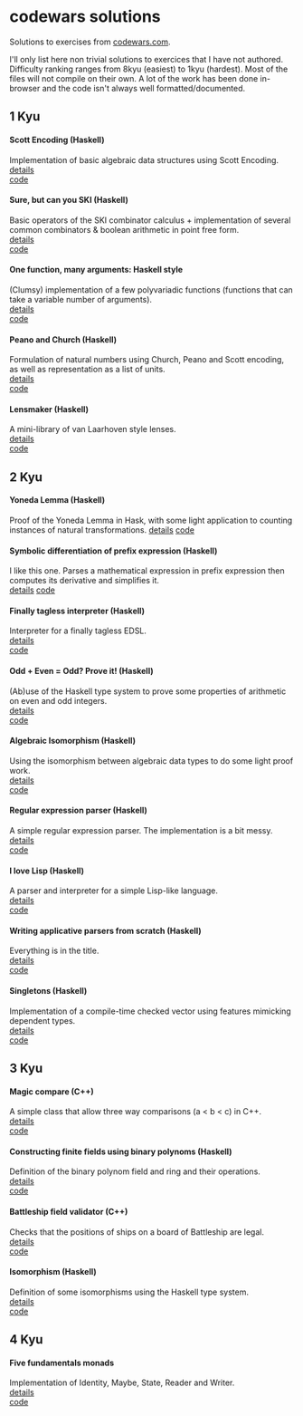 # codewars solutions

Solutions to exercises from [codewars.com](https://www.codewars.com/). 

I'll only list here non trivial solutions to exercices that I have not authored. Difficulty ranking ranges from 8kyu (easiest) to 1kyu (hardest). Most of the files will not compile on their own. A lot of the work has been done in-browser and the code isn't always well formatted/documented.

## 1 Kyu

#### Scott Encoding (Haskell)
Implementation of basic algebraic data structures using Scott Encoding.  
[details](https://www.codewars.com/kata/59c132fb70a3b7efd3000024)  
[code](https://github.com/de-passage/codewars-solutions/blob/master/haskell/scott-encoding.hs) 

#### Sure, but can you SKI (Haskell)
Basic operators of the SKI combinator calculus + implementation of several common combinators & boolean arithmetic in point free form.  
[details](https://www.codewars.com/kata/5a02dccf32b8b988120000da)  
[code](https://github.com/de-passage/codewars-solutions/blob/master/haskell/ski.hs)

#### One function, many arguments: Haskell style
(Clumsy) implementation of a few polyvariadic functions (functions that can take a variable number of arguments).  
[details](https://www.codewars.com/kata/599aed42b9712e1afe000014)  
[code](https://github.com/de-passage/codewars-solutions/blob/master/haskell/polyvariadic-functions.hs)

#### Peano and Church (Haskell)
Formulation of natural numbers using Church, Peano and Scott encoding, as well as representation as a list of units.  
[details](https://www.codewars.com/kata/5922530af9c157651d0000aa)  
[code](https://github.com/de-passage/codewars-solutions/blob/master/haskell/church-and-peano.hs)

#### Lensmaker (Haskell)
A mini-library of van Laarhoven style lenses.  
[details](https://www.codewars.com/kata/54258ffb430ca2e4b5000239)  
[code](https://github.com/de-passage/codewars-solutions/blob/master/haskell/lensmaker.hs)

## 2 Kyu

#### Yoneda Lemma (Haskell)
Proof of the Yoneda Lemma in Hask, with some light application to counting instances of natural transformations.
[details](https://www.codewars.com/kata/5af33bcdde4c7f94a90000b3)
[code](https://github.com/de-passage/codewars-solutions/blob/master/haskell/yoneda.hs)

#### Symbolic differentiation of prefix expression (Haskell)
I like this one. Parses a mathematical expression in prefix expression then computes its derivative and simplifies it.  
[details](https://www.codewars.com/kata/584daf7215ac503d5a0001ae)
[code](https://github.com/de-passage/codewars-solutions/blob/master/haskell/symbolic-differentiation.hs)

#### Finally tagless interpreter (Haskell)
Interpreter for a finally tagless EDSL.  
[details](https://www.codewars.com/kata/5424e3bc430ca2e577000048)  
[code](https://github.com/de-passage/codewars-solutions/blob/master/haskell/finally-tagless.hs)

#### Odd + Even = Odd? Prove it! (Haskell)
(Ab)use of the Haskell type system to prove some properties of arithmetic on even and odd integers.  
[details](https://www.codewars.com/kata/599d973255342a0ce400009b)  
[code](https://github.com/de-passage/codewars-solutions/blob/master/haskell/even-odd-proof.hs)

#### Algebraic Isomorphism (Haskell)
Using the isomorphism between algebraic data types to do some light proof work.  
[details](https://www.codewars.com/kata/5917f22dd2563a36a200009c)  
[code](https://github.com/de-passage/codewars-solutions/blob/master/haskell/algebraic-isomorphism.hs)

#### Regular expression parser (Haskell)
A simple regular expression parser. The implementation is a bit messy.  
[details](https://www.codewars.com/kata/5470c635304c127cad000f0d)  
[code](https://github.com/de-passage/codewars-solutions/blob/master/haskell/regex-parser.hs)

#### I love Lisp (Haskell)
A parser and interpreter for a simple Lisp-like language.  
[details](https://www.codewars.com/kata/598a82f07bad362e1d000003)  
[code](https://github.com/de-passage/codewars-solutions/blob/master/haskell/lisp-interpreter.hs)

#### Writing applicative parsers from scratch (Haskell)
Everything is in the title.  
[details](https://www.codewars.com/kata/54f1fdb7f29358dd1f00015d)  
[code](https://github.com/de-passage/codewars-solutions/blob/master/haskell/applicative-parsers.hs)

#### Singletons (Haskell)
Implementation of a compile-time checked vector using features mimicking dependent types.  
[details](https://www.codewars.com/kata/54750ed320c64c64e20002e2)  
[code](https://github.com/de-passage/codewars-solutions/blob/master/haskell/singletons.hs)

## 3 Kyu 

#### Magic compare (C++)
A simple class that allow three way comparisons (a < b < c) in C++.  
[details](https://www.codewars.com/kata/59ad0147485a4d9d3f0000a9)  
[code](https://github.com/de-passage/codewars-solutions/blob/master/cpp/magic-compare.hpp)

#### Constructing finite fields using binary polynoms (Haskell)
Definition of the binary polynom field and ring and their operations.  
[details](https://www.codewars.com/kata/54f1b7b3f58ba8ee720005a8)  
[code](https://github.com/de-passage/codewars-solutions/blob/master/haskell/binary-polynoms.hs)

#### Battleship field validator (C++)
Checks that the positions of ships on a board of Battleship are legal.  
[details](https://www.codewars.com/kata/52bb6539a4cf1b12d90005b7)  
[code](https://github.com/de-passage/codewars-solutions/blob/master/cpp/battleship.hpp)

#### Isomorphism (Haskell)
Definition of some isomorphisms using the Haskell type system.  
[details](https://www.codewars.com/kata/5922543bf9c15705d0000020)  
[code](https://github.com/de-passage/codewars-solutions/blob/master/haskell/isomorphisms.hs)

## 4 Kyu

#### Five fundamentals monads
Implementation of Identity, Maybe, State, Reader and Writer.  
[details](https://www.codewars.com/kata/547202bdf7587835d9000c46)  
[code](https://github.com/de-passage/codewars-solutions/blob/master/haskell/five-monads.hs)